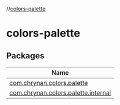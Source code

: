 //[colors-palette](index.md)



# colors-palette  


## Packages  
  
|  Name | 
|---|
| <a name="com.chrynan.colors.palette////PointingToDeclaration/"></a>[com.chrynan.colors.palette](colors-palette/com.chrynan.colors.palette/index.md)|
| <a name="com.chrynan.colors.palette.internal////PointingToDeclaration/"></a>[com.chrynan.colors.palette.internal](colors-palette/com.chrynan.colors.palette.internal/index.md)|

